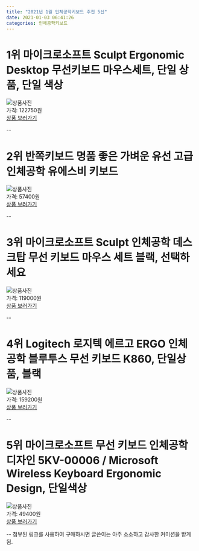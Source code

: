 ```yaml
---
title: "2021년 1월 인체공학키보드 추천 5선"
date: 2021-01-03 06:41:26
categories: 인체공학키보드
---
```



# 1위 마이크로소프트 Sculpt Ergonomic Desktop 무선키보드 마우스세트, 단일 상품, 단일 색상
![상품사진](https://static.coupangcdn.com/image/product/image/vendoritem/2018/07/18/3240628761/5ad7b9c9-8cdc-423b-ae13-8f75d680d249.jpg)  
가격: 122750원  
[상품 보러가기](https://link.coupang.com/re/AFFSDP?lptag=AF8330091&pageKey=31613634&itemId=119075636&vendorItemId=3240628761&traceid=V0-153-4dbcead20672881d)  

--
# 2위 반쪽키보드 명품 좋은 가벼운 유선 고급 인체공학 유에스비 키보드
![상품사진](https://static.coupangcdn.com/image/vendor_inventory/3e57/457c87356f7ba0432ad96af6baf123e8de0e67076cd5d85f3570e88eb318.png)  
가격: 57400원  
[상품 보러가기](https://link.coupang.com/re/AFFSDP?lptag=AF8330091&pageKey=4506145645&itemId=5415388746&vendorItemId=72715332285&traceid=V0-153-7cc9536f5b7c5444)  

--
# 3위 마이크로소프트 Sculpt 인체공학 데스크탑 무선 키보드 마우스 세트 블랙, 선택하세요
![상품사진](https://static.coupangcdn.com/image/vendor_inventory/f062/a28f993e8b98db7e42d2036297964eee2fc062ec4496897df6a342ef3964.jpg)  
가격: 119000원  
[상품 보러가기](https://link.coupang.com/re/AFFSDP?lptag=AF8330091&pageKey=289792954&itemId=917271568&vendorItemId=5287035898&traceid=V0-153-d2de4280fe50714a)  

--
# 4위 Logitech 로지텍 에르고 ERGO 인체공학 블루투스 무선 키보드 K860, 단일상품, 블랙
![상품사진](https://static.coupangcdn.com/image/vendor_inventory/df8c/dde8aadd350a6873383fc394f6c275a4967aba745f83830c5c4a3d42d92f.jpg)  
가격: 159200원  
[상품 보러가기](https://link.coupang.com/re/AFFSDP?lptag=AF8330091&pageKey=2128794217&itemId=3613105256&vendorItemId=71598744493&traceid=V0-153-5479e9c6f07d8195)  

--
# 5위 마이크로소프트 무선 키보드 인체공학 디자인 5KV-00006 / Microsoft Wireless Keyboard Ergonomic Design, 단일색상
![상품사진](https://static.coupangcdn.com/image/vendor_inventory/fc22/819b95ceeb1df3324d5c4f2baf4c93feecd945548f4a17f2f75c53f7962e.jpg)  
가격: 49400원  
[상품 보러가기](https://link.coupang.com/re/AFFSDP?lptag=AF8330091&pageKey=1620273542&itemId=2765009468&vendorItemId=70754882998&traceid=V0-153-706618a8c3e87970)  

--
첨부된 링크를 사용하여 구매하시면 글쓴이는 아주 소소하고 감사한 커미션을 받게 됨.
